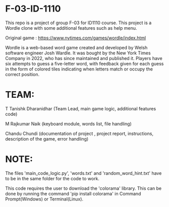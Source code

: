 # F-03-ID-1110
This repo is a project of group F-03 for ID1110 course. This project is a Wordle clone with some additional features such as help menu.

Original game : https://www.nytimes.com/games/wordle/index.html

Wordle is a web-based word game created and developed by Welsh software engineer Josh Wardle.
It was bought by the New York Times Company in 2022, who has since maintained and published it.
Players have six attempts to guess a five-letter word, with feedback given for each guess in the form of colored tiles indicating when letters match or occupy the correct position.

# TEAM: 

T Tanishk Dharanidhar (Team Lead, main game logic, additional features code)

M Rajkumar Naik (keyboard module, words list, file handling)
     
Chandu Chundi (documentation of project , project report, instructions, description of the game, error handling)

# NOTE: 
The files 'main_code_logic.py', 'words.txt' and 'random_word_hint.txt' have to be in the same folder for the code to work.

This code requires the user to download the 'colorama' library. This can be done by running the command 'pip install colorama' in Command Prompt(Windows) or Terminal(Linux).
